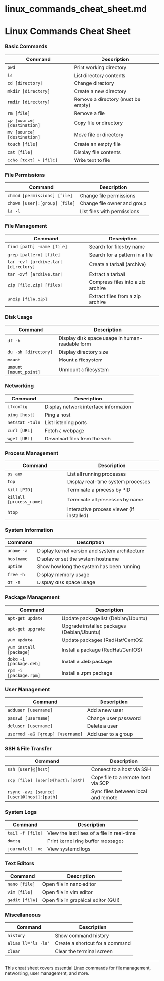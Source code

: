 # linux_commands_cheat_sheet.md
# Linux Commands Cheat Sheet

### Basic Commands
| Command                | Description                                    |
|------------------------|------------------------------------------------|
| `pwd`                  | Print working directory                        |
| `ls`                   | List directory contents                        |
| `cd [directory]`       | Change directory                               |
| `mkdir [directory]`    | Create a new directory                         |
| `rmdir [directory]`    | Remove a directory (must be empty)             |
| `rm [file]`            | Remove a file                                  |
| `cp [source] [destination]` | Copy file or directory                  |
| `mv [source] [destination]` | Move file or directory                  |
| `touch [file]`         | Create an empty file                           |
| `cat [file]`           | Display file contents                          |
| `echo [text] > [file]` | Write text to file                             |

### File Permissions
| Command                | Description                                    |
|------------------------|------------------------------------------------|
| `chmod [permissions] [file]` | Change file permissions                |
| `chown [user]:[group] [file]` | Change file owner and group           |
| `ls -l`                | List files with permissions                    |

### File Management
| Command                | Description                                    |
|------------------------|------------------------------------------------|
| `find [path] -name [file]` | Search for files by name                  |
| `grep [pattern] [file]`| Search for a pattern in a file                 |
| `tar -cvf [archive.tar] [directory]` | Create a tarball (archive)     |
| `tar -xvf [archive.tar]` | Extract a tarball                           |
| `zip [file.zip] [files]` | Compress files into a zip archive           |
| `unzip [file.zip]`     | Extract files from a zip archive               |

### Disk Usage
| Command                | Description                                    |
|------------------------|------------------------------------------------|
| `df -h`                | Display disk space usage in human-readable form|
| `du -sh [directory]`   | Display directory size                         |
| `mount`                | Mount a filesystem                             |
| `umount [mount_point]` | Unmount a filesystem                           |

### Networking
| Command                | Description                                    |
|------------------------|------------------------------------------------|
| `ifconfig`             | Display network interface information          |
| `ping [host]`          | Ping a host                                    |
| `netstat -tuln`        | List listening ports                           |
| `curl [URL]`           | Fetch a webpage                                |
| `wget [URL]`           | Download files from the web                    |

### Process Management
| Command                | Description                                    |
|------------------------|------------------------------------------------|
| `ps aux`               | List all running processes                     |
| `top`                  | Display real-time system processes             |
| `kill [PID]`           | Terminate a process by PID                     |
| `killall [process_name]`| Terminate all processes by name               |
| `htop`                 | Interactive process viewer (if installed)      |

### System Information
| Command                | Description                                    |
|------------------------|------------------------------------------------|
| `uname -a`             | Display kernel version and system architecture |
| `hostname`             | Display or set the system hostname             |
| `uptime`               | Show how long the system has been running      |
| `free -h`              | Display memory usage                           |
| `df -h`                | Display disk space usage                       |

### Package Management
| Command                | Description                                    |
|------------------------|------------------------------------------------|
| `apt-get update`       | Update package list (Debian/Ubuntu)            |
| `apt-get upgrade`      | Upgrade installed packages (Debian/Ubuntu)     |
| `yum update`           | Update packages (RedHat/CentOS)                |
| `yum install [package]`| Install a package (RedHat/CentOS)              |
| `dpkg -i [package.deb]`| Install a .deb package                         |
| `rpm -i [package.rpm]` | Install a .rpm package                         |

### User Management
| Command                | Description                                    |
|------------------------|------------------------------------------------|
| `adduser [username]`   | Add a new user                                 |
| `passwd [username]`    | Change user password                           |
| `deluser [username]`   | Delete a user                                  |
| `usermod -aG [group] [username]` | Add user to a group                 |

### SSH & File Transfer
| Command                | Description                                    |
|------------------------|------------------------------------------------|
| `ssh [user]@[host]`    | Connect to a host via SSH                      |
| `scp [file] [user]@[host]:[path]` | Copy file to a remote host via SCP |
| `rsync -avz [source] [user]@[host]:[path]` | Sync files between local and remote |

### System Logs
| Command                | Description                                    |
|------------------------|------------------------------------------------|
| `tail -f [file]`       | View the last lines of a file in real-time     |
| `dmesg`                | Print kernel ring buffer messages              |
| `journalctl -xe`       | View systemd logs                              |

### Text Editors
| Command                | Description                                    |
|------------------------|------------------------------------------------|
| `nano [file]`          | Open file in nano editor                       |
| `vim [file]`           | Open file in vim editor                        |
| `gedit [file]`         | Open file in graphical editor (GUI)            |

### Miscellaneous
| Command                | Description                                    |
|------------------------|------------------------------------------------|
| `history`              | Show command history                           |
| `alias ll='ls -la'`    | Create a shortcut for a command                |
| `clear`                | Clear the terminal screen                      |

---

This cheat sheet covers essential Linux commands for file management, networking, user management, and more.
